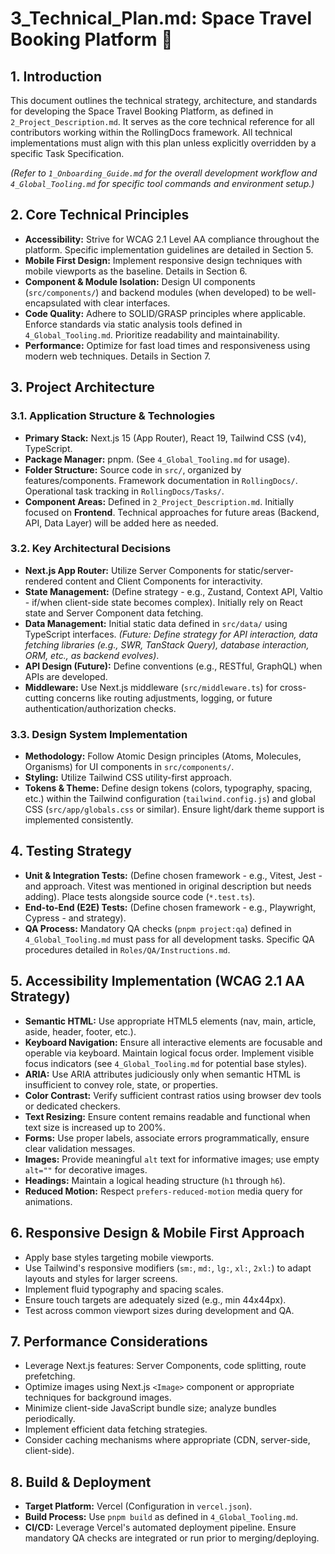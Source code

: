 # 3_Technical_Plan.md: Space Travel Booking Platform 🚀

## 1. Introduction

This document outlines the technical strategy, architecture, and standards for developing the Space Travel Booking Platform, as defined in `2_Project_Description.md`. It serves as the core technical reference for all contributors working within the RollingDocs framework. All technical implementations must align with this plan unless explicitly overridden by a specific Task Specification.

*(Refer to `1_Onboarding_Guide.md` for the overall development workflow and `4_Global_Tooling.md` for specific tool commands and environment setup.)*

## 2. Core Technical Principles

* **Accessibility:** Strive for WCAG 2.1 Level AA compliance throughout the platform. Specific implementation guidelines are detailed in Section 5.
* **Mobile First Design:** Implement responsive design techniques with mobile viewports as the baseline. Details in Section 6.
* **Component & Module Isolation:** Design UI components (`src/components/`) and backend modules (when developed) to be well-encapsulated with clear interfaces.
* **Code Quality:** Adhere to SOLID/GRASP principles where applicable. Enforce standards via static analysis tools defined in `4_Global_Tooling.md`. Prioritize readability and maintainability.
* **Performance:** Optimize for fast load times and responsiveness using modern web techniques. Details in Section 7.

## 3. Project Architecture

### 3.1. Application Structure & Technologies

* **Primary Stack:** Next.js 15 (App Router), React 19, Tailwind CSS (v4), TypeScript.
* **Package Manager:** pnpm. (See `4_Global_Tooling.md` for usage).
* **Folder Structure:** Source code in `src/`, organized by features/components. Framework documentation in `RollingDocs/`. Operational task tracking in `RollingDocs/Tasks/`.
* **Component Areas:** Defined in `2_Project_Description.md`. Initially focused on **Frontend**. Technical approaches for future areas (Backend, API, Data Layer) will be added here as needed.

### 3.2. Key Architectural Decisions

* **Next.js App Router:** Utilize Server Components for static/server-rendered content and Client Components for interactivity.
* **State Management:** (Define strategy - e.g., Zustand, Context API, Valtio - if/when client-side state becomes complex). Initially rely on React state and Server Component data fetching.
* **Data Management:** Initial static data defined in `src/data/` using TypeScript interfaces. *(Future: Define strategy for API interaction, data fetching libraries (e.g., SWR, TanStack Query), database interaction, ORM, etc., as backend evolves)*.
* **API Design (Future):** Define conventions (e.g., RESTful, GraphQL) when APIs are developed.
* **Middleware:** Use Next.js middleware (`src/middleware.ts`) for cross-cutting concerns like routing adjustments, logging, or future authentication/authorization checks.

### 3.3. Design System Implementation

* **Methodology:** Follow Atomic Design principles (Atoms, Molecules, Organisms) for UI components in `src/components/`.
* **Styling:** Utilize Tailwind CSS utility-first approach.
* **Tokens & Theme:** Define design tokens (colors, typography, spacing, etc.) within the Tailwind configuration (`tailwind.config.js`) and global CSS (`src/app/globals.css` or similar). Ensure light/dark theme support is implemented consistently.

## 4. Testing Strategy

* **Unit & Integration Tests:** (Define chosen framework - e.g., Vitest, Jest - and approach. Vitest was mentioned in original description but needs adding). Place tests alongside source code (`*.test.ts`).
* **End-to-End (E2E) Tests:** (Define chosen framework - e.g., Playwright, Cypress - and strategy).
* **QA Process:** Mandatory QA checks (`pnpm project:qa`) defined in `4_Global_Tooling.md` must pass for all development tasks. Specific QA procedures detailed in `Roles/QA/Instructions.md`.

## 5. Accessibility Implementation (WCAG 2.1 AA Strategy)

* **Semantic HTML:** Use appropriate HTML5 elements (nav, main, article, aside, header, footer, etc.).
* **Keyboard Navigation:** Ensure all interactive elements are focusable and operable via keyboard. Maintain logical focus order. Implement visible focus indicators (see `4_Global_Tooling.md` for potential base styles).
* **ARIA:** Use ARIA attributes judiciously only when semantic HTML is insufficient to convey role, state, or properties.
* **Color Contrast:** Verify sufficient contrast ratios using browser dev tools or dedicated checkers.
* **Text Resizing:** Ensure content remains readable and functional when text size is increased up to 200%.
* **Forms:** Use proper labels, associate errors programmatically, ensure clear validation messages.
* **Images:** Provide meaningful `alt` text for informative images; use empty `alt=""` for decorative images.
* **Headings:** Maintain a logical heading structure (`h1` through `h6`).
* **Reduced Motion:** Respect `prefers-reduced-motion` media query for animations.

## 6. Responsive Design & Mobile First Approach

* Apply base styles targeting mobile viewports.
* Use Tailwind's responsive modifiers (`sm:`, `md:`, `lg:`, `xl:`, `2xl:`) to adapt layouts and styles for larger screens.
* Implement fluid typography and spacing scales.
* Ensure touch targets are adequately sized (e.g., min 44x44px).
* Test across common viewport sizes during development and QA.

## 7. Performance Considerations

* Leverage Next.js features: Server Components, code splitting, route prefetching.
* Optimize images using Next.js `<Image>` component or appropriate techniques for background images.
* Minimize client-side JavaScript bundle size; analyze bundles periodically.
* Implement efficient data fetching strategies.
* Consider caching mechanisms where appropriate (CDN, server-side, client-side).

## 8. Build & Deployment

* **Target Platform:** Vercel (Configuration in `vercel.json`).
* **Build Process:** Use `pnpm build` as defined in `4_Global_Tooling.md`.
* **CI/CD:** Leverage Vercel's automated deployment pipeline. Ensure mandatory QA checks are integrated or run prior to merging/deploying.
